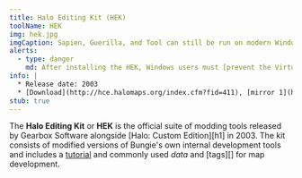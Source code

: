 ```yaml
---
title: Halo Editing Kit (HEK)
toolName: HEK
img: hek.jpg
imgCaption: Sapien, Guerilla, and Tool can still be run on modern Windows systems and even on Linux with Wine
alerts:
  - type: danger
    md: After installing the HEK, Windows users must [prevent the Virtual Store from interfering with it][tips#windows-virtual-store].
info: |
  * Release date: 2003
  * [Download](http://hce.halomaps.org/index.cfm?fid=411), [mirror 1](https://opencarnage.net/misc/HEK%20Setup.zip), [mirror 2](http://vaporeon.io/hosted/halo/original_files/HEKSetup_1.00.exe)
stub: true
---
```


The **Halo Editing Kit** or **HEK** is the official suite of modding tools released by Gearbox Software alongside [Halo: Custom Edition][h1] in 2003. The kit consists of modified versions of Bungie's own internal development tools and includes a [tutorial][hek-tut] and commonly used _data_ and [tags][] for map development.

[hek-tut]: http://nikon.bungie.org/misc/hek_tutorial/
